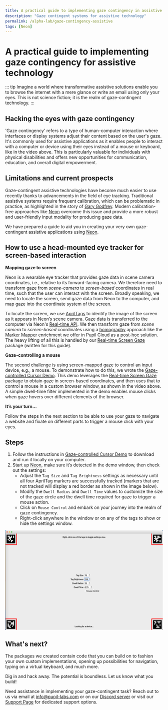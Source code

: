 ```yaml
---
title: A practical guide to implementing gaze contingency in assistive technology
description: "Gaze contingent systems for assistive technology"
permalink: /alpha-lab/gaze-contingency-assistive
tags: [Neon]
---
```

# A practical guide to implementing gaze contingency for assistive technology

<TagLinks />
<Youtube src="cuvWqVOAc5M"/>

::: tip
Imagine a world where transformative assistive solutions enable you to browse the internet with a mere glance or write an email using only your eyes. This is not science fiction; it is the realm of gaze-contingent technology.
:::

## Hacking the eyes with gaze contingency

'Gaze contingency' refers to a type of human–computer interaction where interfaces or display systems adjust their content based on the user's gaze. It's commonly used for assistive applications as it enables people to interact with a computer or device using their eyes instead of a mouse or keyboard, like in the video above. This is particularly valuable for individuals with physical disabilities and offers new opportunities for communication, education, and overall digital empowerment.

## Limitations and current prospects 

Gaze-contingent assistive technologies have become much easier to use recently thanks to advancements in the field of eye tracking. Traditional assistive systems require frequent calibration, which can be problematic in practice, as highlighted in the story of [Gary Godfrey](https://pupil-labs.com/blog/community/cycling-for-als/). Modern calibration-free approaches like [Neon](https://pupil-labs.com/products/neon/) overcome this issue and provide a more robust and user-friendly input modality for producing gaze data.

We have prepared a guide to aid you in creating your very own gaze-contingent assistive applications using [Neon](https://pupil-labs.com/products/neon/).

## How to use a head-mounted eye tracker for screen-based interaction

**Mapping gaze to screen**

Neon is a wearable eye tracker that provides gaze data in scene camera coordinates, i.e., relative to its forward-facing 
camera. We therefore need to transform gaze from *scene-camera* to *screen-based* coordinates in real time, such that 
the user can interact with the screen. Broadly speaking, we need to locate the screen, send gaze data from Neon to the 
computer, and map gaze into the coordinate system of the screen.

To locate the screen, we use [AprilTags](https://april.eecs.umich.edu/software/apriltag) to identify the image of the 
screen as it appears in Neon’s scene camera. Gaze data is transferred to the computer via Neon's 
[Real-time API](/neon/real-time-api/introduction/). We then transform gaze from *scene camera* to *screen-based* 
coordinates using a [homography](https://en.m.wikipedia.org/wiki/Homography_(computer_vision)) approach like the [Marker Mapper](/enrichments/marker-mapper/) 
enrichment we offer in Pupil Cloud as a post-hoc solution. The heavy lifting of all this is handled by 
our [Real-time Screen Gaze](https://github.com/pupil-labs/realtime-screen-gaze/) package (written for this guide).

**Gaze-controlling a mouse**

The second challenge is using screen-mapped gaze to control an input device, e.g., a mouse. To demonstrate how to do this, we 
wrote the [Gaze-controlled Cursor Demo](https://github.com/pupil-labs/gaze-controlled-cursor-demo). This demo leverages the 
[Real-time Screen Gaze](https://github.com/pupil-labs/realtime-screen-gaze/) package to obtain gaze in screen-based coordinates, and then uses 
that to control a mouse in a custom browser window, as shown in the video above. A simple dwell-time filter implemented 
in the demo enables mouse clicks when gaze hovers over different elements of the browser.

**It’s your turn…**

Follow the steps in the next section to be able to use your gaze to navigate a website and fixate on different parts to trigger a mouse click with your eyes.

## Steps

1. Follow the instructions in [Gaze-controlled Cursor Demo](https://github.com/pupil-labs/gaze-controlled-cursor-demo) to download and run it locally on your computer.
2. Start up [Neon](/neon/getting-started/first-recording.html), make sure it’s detected in the demo window, then check out the settings:
    - Adjust the `Tag Size` and `Tag Brightness` settings as necessary until all four AprilTag markers are successfully tracked (markers that are not tracked will display a red border as shown in the image below).
    - Modify the `Dwell Radius` and `Dwell Time` values to customize the size of the gaze circle and the dwell time required for gaze to trigger a mouse action.
    - Click on `Mouse Control` and embark on your journey into the realm of gaze contingency.
    - Right-click anywhere in the window or on any of the tags to show or hide the settings window.

<img src="../media/alpha-lab/Settings-gaze-controlled-cursor-demo.png"/> 

## What's next? 

The packages we created contain code that you can build on to fashion your own custom implementations, opening up 
possibilities for navigation, typing on a virtual keyboard, and much more.

Dig in and hack away. The potential is boundless. Let us know what you build!

Need assistance in implementing your gaze-contingent task? Reach out to us via email at [info@pupil-labs.com](mailto:info@pupil-labs.com) or on our [Discord server](https://pupil-labs.com/chat/) or visit our [Support Page](https://pupil-labs.com/products/support/) for dedicated support options.
